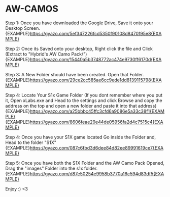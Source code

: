 # AW-CAMOS
 
Step 1: Once you have downloaded the Google Drive, Save it onto your Desktop Screen. {EXAMPLE}https://gyazo.com/5ef347226fcd5350f90108d8470f95e8{EXAMPLE}

Step 2: Once its Saved onto your desktop, Right click the file and Click (Extract to "Hybrid's AW Camo Pack/")
{EXAMPLE}https://gyazo.com/15440a5b3748772ac474e9730ff6170d{EXAMPLE}


Step 3: A New Folder should have been created. Open that Folder.
{EXAMPLE}https://gyazo.com/29ce2cc585ae6cc9ede1dd8139115798{EXAMPLE}


Step 4: Locate Your S1x Game Folder (If you dont remember where you put it, Open xLabs.exe and Head to the settings and click Browse and copy the address on the top and open a new folder and paste it into that address)
{EXAMPLE}https://gyazo.com/a25bbbc45ffc3cfd6a9086e5a33c38f1{EXAMPLE}
{EXAMPLE}https://gyazo.com/8606feae29e44de05956fa2d4c7515c4{EXAMPLE}


Step 4: Once you have your S1X game located Go inside the Folder and, Head to the folder "S1X"
{EXAMPLE}https://gyazo.com/087c6fbd3d6dee84d82ee89991619ce7{EXAMPLE}


Step 5: Once you have both the S1X Folder and the AW Camo Pack Opened, Drag the "images" Folder into the s1x folder.
{EXAMPLE}https://gyazo.com/d87e50254e9958b3770a16c594d83df5{EXAMPLE}

Enjoy :) <3 

